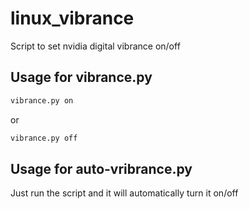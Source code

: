 # linux_vibrance
Script to set nvidia digital vibrance on/off
## Usage for vibrance.py
```bash
vibrance.py on
```
or
```bash
vibrance.py off
```
## Usage for auto-vribrance.py
Just run the script and it will automatically turn it on/off
